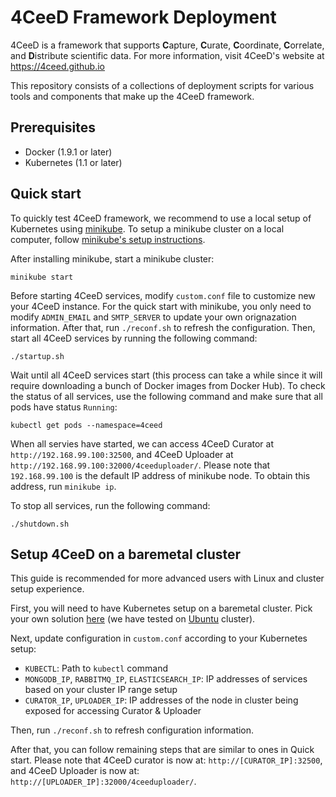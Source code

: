 4CeeD Framework Deployment
====

4CeeD is a framework that supports **C**apture, **C**urate, **C**oordinate, **C**orrelate, and **D**istribute scientific data. For more information, visit 4CeeD's website at https://4ceed.github.io 

This repository consists of a collections of deployment scripts for various tools and components that make up the 4CeeD framework.

## Prerequisites
- Docker (1.9.1 or later)
- Kubernetes (1.1 or later)

## Quick start
To quickly test 4CeeD framework, we recommend to use a local setup of Kubernetes using [minikube](https://github.com/kubernetes/minikube). To setup a minikube cluster on a local computer, follow [minikube's setup instructions](http://kubernetes.io/docs/getting-started-guides/minikube/).

After installing minikube, start a minikube cluster:

```
minikube start
```

Before starting 4CeeD services, modify `custom.conf` file to customize new your 4CeeD instance. For the quick start with minikube, you only need to modify `ADMIN_EMAIL` and `SMTP_SERVER` to update your own orignazation information. After that, run `./reconf.sh` to refresh the configuration. Then, start all 4CeeD services by running the following command:
```
./startup.sh
```

Wait until all 4CeeD services start (this process can take a while since it will require downloading a bunch of Docker images from Docker Hub). To check the status of all services, use the following command and make sure that all pods have status `Running`:

```
kubectl get pods --namespace=4ceed
```

When all servies have started, we can access 4CeeD Curator at `http://192.168.99.100:32500`, and 4CeeD Uploader at `http://192.168.99.100:32000/4ceeduploader/`. Please note that `192.168.99.100` is the default IP address of minikube node. To obtain this address, run `minikube ip`.

To stop all services, run the following command:
```
./shutdown.sh
```

## Setup 4CeeD on a baremetal cluster

This guide is recommended for more advanced users with Linux and cluster setup experience.

First, you will need to have Kubernetes setup on a baremetal cluster. Pick your own solution [here](http://kubernetes.io/docs/getting-started-guides/#bare-metal) (we have tested on [Ubuntu](http://kubernetes.io/docs/getting-started-guides/ubuntu/) cluster). 

Next, update configuration in `custom.conf` according to your Kubernetes setup:

* `KUBECTL`: Path to `kubectl` command
* `MONGODB_IP`, `RABBITMQ_IP`, `ELASTICSEARCH_IP`: IP addresses of services based on your cluster IP range setup
* `CURATOR_IP`, `UPLOADER_IP`: IP addresses of the node in cluster being exposed for accessing Curator & Uploader 

Then, run `./reconf.sh` to refresh configuration information.

After that, you can follow remaining steps that are similar to ones in Quick start. Please note that 4CeeD curator is now at: `http://[CURATOR_IP]:32500`, and 4CeeD Uploader is now at: `http://[UPLOADER_IP]:32000/4ceeduploader/`.


